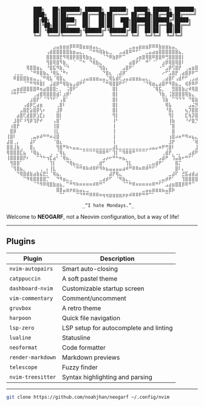 ```
          ███╗   ██╗███████╗ ██████╗  ██████╗  █████╗ ██████╗ ███████╗
          ████╗  ██║██╔════╝██╔═══██╗██╔════╝ ██╔══██╗██╔══██╗██╔════╝
          ██╔██╗ ██║█████╗  ██║   ██║██║  ███╗███████║██████╔╝█████╗  
          ██║╚██╗██║██╔══╝  ██║   ██║██║   ██║██╔══██║██╔══██╗██╔══╝  
          ██║ ╚████║███████╗╚██████╔╝╚██████╔╝██║  ██║██║  ██║██║     
          ╚═╝  ╚═══╝╚══════╝ ╚═════╝  ╚═════╝ ╚═╝  ╚═╝╚═╝  ╚═╝╚═╝

⠀⠀⠀⠀⠀⠀⠀⠀⠀⠀⠀⠀⠀⠀⣠⣤⣶⣶⣶⡿⠿⠿⣿⣶⣶⣶⣤⣄⡀⠀⠀⠀⠀⠀⠀⠀⠀⣀⣤⣤⣶⣶⣶⡿⠿⠿⣷⣶⣶⣦⣤⡀⠀⠀⠀⠀⠀⠀⠀⠀⠀⠀⠀⠀⠀
⠀⠀⠀⠀⠀⠀⠀⠀⠀⠀⠀⠀⢠⣾⣿⣿⣿⣿⣿⣷⣶⣤⣄⡀⠀⠉⠛⠻⢿⣷⣦⣀⠀⠀⣠⣴⣿⠿⠛⠋⠁⠀⣀⣤⣴⣶⣿⣿⣿⣿⣿⣿⣦⡀⠀⠀⠀⠀⠀⠀⠀⠀⠀⠀⠀
⠀⠀⠀⠀⠀⠀⠀⠀⠀⠀⠀⠀⣿⣿⣿⣿⣟⠻⢿⣿⡿⣿⣿⢿⣷⣦⣀⠀⠀⠈⠙⠿⣷⡿⠟⠉⠀⠀⠀⣠⣶⣿⢿⣿⠿⣿⣿⠿⢛⣿⣿⣿⣿⡇⠀⠀⠀⠀⠀⠀⠀⠀⠀⠀⠀
⠀⠀⠀⠀⠀⠀⠀⠀⠀⠀⠀⠀⢻⣿⢿⣿⠻⣷⡀⠀⠈⠀⠉⠓⠀⠙⢿⣷⣄⠀⠀⠀⠀⠀⠀⠀⠀⣴⣿⠟⠁⠀⠛⠁⠈⠁⠀⣰⡿⢿⣿⢿⣿⠇⠀⠀⠀⠀⠀⠀⠀⠀⠀⠀⠀
⠀⠀⠀⠀⠀⠀⢿⣿⣿⣶⣄⠀⠘⣿⣯⠻⣷⡈⠙⠀⠀⠀⠀⠀⠀⠀⠀⠈⢻⣷⡄⠀⠀⠀⠀⣠⣿⠟⠁⠀⠀⠀⠀⠀⠀⠀⠐⠉⣠⡿⢫⣿⡟⠀⢀⣤⣶⣿⣿⠇⠀⠀⠀⠀⠀
⠀⠀⢀⣀⣀⠀⠀⠈⠛⠿⣿⣷⣄⠘⢿⣧⡈⠛⠆⠀⠀⠀⠀⠀⠀⠀⠀⠀⠀⠙⣿⣆⠀⢀⣼⡿⠁⠀⠀⠀⠀⠀⠀⠀⠀⠀⠀⠔⠋⣡⣿⡟⢀⣴⣿⡿⠟⠉⠀⠀⠀⣀⣀⠀⠀
⠀⠀⠿⣿⣿⣿⣷⣶⣤⣀⡈⠛⢿⣧⠈⢿⣿⣄⠀⠀⠀⠀⢀⣠⣤⣶⣶⣶⣤⣤⣈⢿⣧⣾⢏⣠⣤⣴⣶⣶⣦⣤⣄⡀⠀⠀⠀⢀⣴⣿⠏⢠⣾⠟⠋⢀⣠⣴⣶⣿⣿⣿⡿⠇⠀
⠀⠀⠀⠀⠀⠈⠉⠛⠻⠿⣿⡇⠀⣨⣾⡿⠛⢿⣷⣦⣠⣾⠟⠋⠀⠀⠀⠀⠀⠉⠛⢿⣿⣿⠟⠋⠁⠀⠀⠀⠀⠈⠙⢿⣶⣄⣴⣿⠟⠻⣿⣦⣀⠀⢾⡿⠿⠟⠋⠉⠀⠀⠀⠀⠀
⠀⢀⣤⣶⣾⣿⣿⣿⣿⠿⢶⣴⣿⣿⣿⡂⡀⠀⢨⣿⠟⠁⠀⠀⠀⠀⠀⠀⠀⠀⠀⠀⣿⡇⠀⠀⠀⠀⠀⠀⠀⠀⠀⠀⠈⢿⣯⡀⠀⠀⣻⣿⣿⣷⣔⠾⢿⣿⣿⣿⣿⣶⣶⣤⠀
⠀⠘⠛⠋⠉⠉⠀⠀⢀⣴⣿⢿⣿⣿⣿⣾⠅⣰⡿⠃⠀⠀⠀⠀⠀⠀⠀⠀⠀⠀⠀⠀⣿⡇⠀⠀⠀⠀⠀⠀⠀⠀⠀⠀⠀⠀⠹⣷⡀⢨⣿⣿⣿⣿⢿⣷⣄⠀⠀⠈⠉⠉⠛⠛⠁
⠀⠀⠀⠀⠀⠀⠀⣰⣿⡟⠁⠈⠙⠙⠋⠁⢠⣿⠁⠀⠀⠀⠀⠀⠀⠀⠀⠀⠀⠀⠀⠀⣿⡇⠀⠀⠀⠀⠀⠀⠀⠀⠀⠀⠀⠀⠀⢹⣷⠀⠉⠙⠙⠙⠀⠙⣿⣷⡄⠀⠀⠀⠀⠀⠀
⠀⠀⠀⠀⠀⢠⣾⡿⣋⣴⣶⠀⠀⠀⠀⢀⣿⠇⠀⠀⠀⠀⠀⠀⠀⠀⠀⠀⠀⠀⠀⠀⣿⡇⠀⠀⠀⠀⠀⠀⠀⠀⠀⠀⠀⠀⠀⠀⢿⣧⠀⠀⠀⠀⠀⣠⣬⡻⣿⣦⠀⠀⠀⠀⠀
⠀⠀⠀⠀⣠⣿⣟⣵⣿⡿⢣⠆⠀⠀⠀⣸⡿⠀⠀⠀⠀⠀⠀⠀⠀⠀⠀⠀⠀⠀⠀⠀⣿⡇⠀⠀⠀⠀⠀⠀⠀⠀⠀⠀⠀⠀⠀⠀⠘⣿⡄⠀⠀⠀⢦⡹⣿⣿⣝⢿⣧⡀⠀⠀⠀
⠀⠀⠀⣴⣿⢏⣾⣿⡿⣱⣏⡆⠀⠀⠀⣿⡇⠀⠀⠀⠀⠀⠀⠀⠀⠀⠀⠀⠀⠀⠀⠀⢻⡇⠀⠀⠀⠀⠀⠀⠀⠀⠀⠀⠀⠀⠀⠀⠀⢻⡇⠀⠀⠀⣏⢷⡽⣿⣿⣏⢿⣷⡄⠀⠀
⠀⠀⣸⣿⠏⠸⢻⡿⢹⡟⠞⠀⠀⠀⢠⣿⠁⠀⠀⠀⠀⠀⠀⠀⠀⠀⠀⠀⠀⠀⠀⠀⢸⠃⠀⠀⠀⠀⠀⠀⠀⠀⠀⠀⠀⠀⠀⠀⠀⢸⣷⠀⠀⠀⠘⠞⣿⡙⢿⠻⠈⢿⣿⡀⠀
⠀⢰⣿⡟⠀⠀⠀⠀⠀⠀⠀⠀⠀⠀⢸⣿⠀⠀⠀⠀⠀⠀⠀⠀⠀⠀⠀⠀⠀⠀⠀⠀⢸⠀⠀⠀⠀⠀⠀⠀⠀⠀⠀⠀⠀⠀⠀⠀⠀⠈⣿⠀⠀⠀⠀⠀⠀⠀⠀⠀⠀⠈⢿⣷⠀
⠀⣿⡿⠀⠀⠀⠀⠀⠀⠀⠀⠀⠀⠀⢸⣇⠀⠀⠀⠀⠀⠀⠀⠀⠀⠀⠀⠀⠀⠀⠀⠀⢸⠀⠀⠀⠀⠀⠀⠀⠀⠀⠀⠀⠀⠀⠀⠀⠀⠀⣿⠀⠀⠀⠀⠀⠀⠀⠀⠀⠀⠀⠘⣿⡇
⢸⣿⠇⠀⠀⠀⠀⢀⣤⡶⠾⠛⠛⠶⢼⣿⠀⠀⠀⠀⠀⠀⠀⠀⠀⠀⠀⠀⠀⠀⠀⠀⢸⠀⠀⠀⠀⠀⠀⠀⠀⠀⠀⠀⠀⠀⠀⠀⠀⢰⣿⠴⠶⠛⠻⠶⣦⣄⠀⠀⠀⠀⠀⢻⣿
⣼⣿⢀⡄⠀⠀⠀⣼⠏⠀⠀⠀⠀⠀⠈⣿⣆⠀⠀⠀⠀⠀⠀⠀⠀⠀⠀⠀⠀⠀⠀⠀⢸⠀⠀⠀⠀⠀⠀⠀⠀⠀⠀⠀⠀⠀⠀⠀⠀⣸⡟⠀⠀⠀⠀⠀⠈⢿⣆⠀⠀⠀⢠⢸⣿
⣿⣿⣸⣷⢀⠀⠀⣿⡄⠀⠀⠀⠀⠀⠀⢻⣿⠛⠷⠦⣤⣤⣀⣀⣀⣀⣀⣀⣀⣀⣀⣀⣼⣇⣀⣀⣀⣀⣀⣀⣀⣀⣀⣠⣤⡤⠶⠟⢛⣿⠇⠀⠀⠀⠀⠀⠀⣸⡏⠀⢀⢰⣺⣸⣿
⢿⣿⣿⣿⣏⣦⠀⠘⢿⣦⡀⠀⠀⢀⠀⡈⢿⣆⠀⠀⠀⠀⠀⠉⠉⠉⠉⠻⠿⠿⠛⠁⢹⡇⠉⠻⠿⠿⠛⠉⠉⠉⠁⠀⠀⠀⠀⢀⣾⡟⡀⢀⡀⠀⠀⣠⣾⠟⠀⢀⣾⣿⣿⣿⣿
⢸⣿⣿⣿⣿⡟⠆⠀⠀⠉⠙⠓⢲⣏⣴⠃⠈⢿⣦⡀⠀⠀⠀⠀⠀⠀⠀⠀⠀⣠⡴⠖⠛⠓⠶⣦⡀⠀⠀⠀⠀⠀⠀⠀⠀⠀⣠⣾⠟⠀⢹⣤⣷⠖⠛⠋⠁⠀⠀⠾⣿⣿⣿⣿⣿
⠀⢻⣿⣿⠁⠀⠀⠀⠀⠀⠀⠀⠀⢹⡇⠀⠀⠀⠙⢿⣦⣄⣀⠀⠀⠀⠀⢀⣾⠋⠀⠀⠀⠀⠀⠀⢹⣇⠀⠀⠀⠀⢀⣀⣤⣾⠟⠁⠀⠀⠀⣿⡍⠀⠀⠀⠀⠀⠀⠀⠀⢉⣿⣿⠇
⠀⠈⢻⣿⣦⡀⠀⠀⠀⠀⢀⠀⡄⢸⣇⠀⠀⠀⠀⠀⠈⠛⠛⠿⠷⠾⠿⠟⠻⠷⣦⣤⣤⣤⣤⣴⠾⠛⠿⠿⠶⠿⠿⠛⠋⠁⠀⠀⠀⠀⠀⣿⠇⡄⠀⠀⠀⠀⠀⠀⣠⣾⣿⠋⠀
⠀⠀⠀⠙⢿⣿⣾⣷⣴⣷⣮⣟⡃⠈⢿⣦⡀⠀⠀⠀⠀⠀⠀⠀⠀⠀⠀⠀⠀⠀⠀⣼⡟⢿⣄⠀⠀⠀⠀⠀⠀⠀⠀⠀⠀⠀⠀⠀⠀⣀⣼⠏⠀⣚⣯⣴⣾⣴⣶⣾⣿⠟⠁⠀⠀
⠀⠀⠀⠀⠀⠉⠻⢿⣿⣿⣿⣿⡉⠀⠀⠙⠻⣶⣄⣀⠀⠀⠀⠀⠀⠀⠀⠀⣀⣴⡾⠋⠀⠈⠻⣷⣄⡀⠀⠀⠀⠀⠀⠀⠀⠀⣀⣤⡾⠟⠁⠀⠀⢹⣿⣿⣿⣿⠿⠋⠁⠀⠀⠀⠀
⠀⠀⠀⠀⠀⠀⠀⠀⠈⠙⠻⠿⢿⣿⣷⣶⣦⡀⠉⠛⠻⠷⠶⠶⠶⠶⠾⠿⠛⠉⠀⠀⠀⠀⠀⠈⠉⠛⠿⠶⠶⠶⠶⠶⠿⠛⠋⠁⣠⣴⣶⣿⣿⡿⠿⠛⠉⠀⠀⠀⠀⠀⠀⠀⠀
⠀⠀⠀⠀⠀⠀⠀⠀⠀⠀⠀⠀⠀⠀⠀⣿⣿⣤⣶⡶⣶⣦⣤⣄⣀⠀⠀⠀⠀⠀⠀⠀⠀⠀⠀⠀⠀⠀⠀⠀⠀⣀⣤⣤⣶⣶⣶⣦⣤⣿⡷⠀⠀⠀⠀⠀⠀⠀⠀⠀⠀⠀⠀⠀⠀
⠀⠀⠀⠀⠀⠀⠀⠀⠀⠀⠀⠀⠀⠀⠀⠀⠉⠁⠀⠀⠀⠉⠙⠛⠛⠿⠿⠿⠶⢶⢶⣶⣶⣶⣶⡶⡶⠾⠿⠿⠟⠛⠛⠉⠁⠀⠀⠀⠉⠁⠀⠀⠀⠀⠀⠀⠀⠀⠀⠀⠀⠀⠀⠀⠀

                            _“I hate Mondays.”_
```

Welcome to **NEOGARF**, not a Neovim configuration, but a way of life!

---

## Plugins

| Plugin           | Description |
|------------------|-------------|
| `nvim-autopairs` | Smart auto-closing |
| `catppuccin`     | A soft pastel theme |
| `dashboard-nvim` | Customizable startup screen |
| `vim-commentary` | Comment/uncomment |
| `gruvbox`        | A retro theme |
| `harpoon`        | Quick file navigation |
| `lsp-zero`       | LSP setup for autocomplete and linting |
| `lualine`        | Statusline |
| `neoformat`      | Code formatter |
| `render-markdown`| Markdown previews |
| `telescope`      | Fuzzy finder |
| `nvim-treesitter`| Syntax highlighting and parsing |

---

```bash
git clone https://github.com/noahjhan/neogarf ~/.config/nvim
